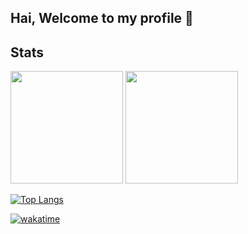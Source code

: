 ## Hai, Welcome to my profile 👋

## Stats
<p align="left">
    <img height="180em" src="https://github-readme-stats-eight-theta.vercel.app/api?username=gnotnek&show_icons=true&theme=tokyonight&include_all_commits=true&count_private=true"/>
    <img height="180em" src="https://github-readme-stats-eight-theta.vercel.app/api/top-langs/?username=gnotnek&layout=compact&langs_count=8&theme=tokyonight"/>
</p>

[![Top Langs](https://github-readme-stats.vercel.app/api/top-langs/?username=gnotnek&theme=tokyonight&layout=compact)](https://github.com/gnotnek)

[![wakatime](https://wakatime.com/badge/user/af96e480-cfcb-4919-898e-4fed154c401c.svg)](https://wakatime.com/@af96e480-cfcb-4919-898e-4fed154c401c)

